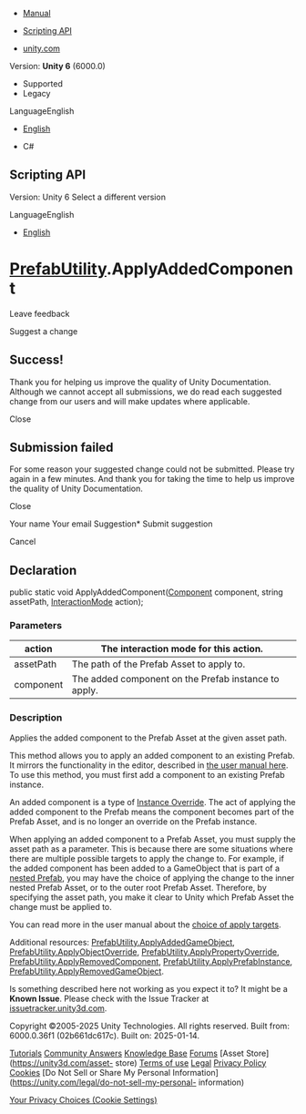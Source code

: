 [ ]()

  * [Manual](../Manual/index.html)
  * [Scripting API](../ScriptReference/index.html)

  * [unity.com](https://unity.com/)

Version: **Unity 6** (6000.0)

  * Supported
  * Legacy

LanguageEnglish

  * [English]()

  * C#

[ ](https://docs.unity3d.com)

## Scripting API

Version: Unity 6 Select a different version

LanguageEnglish

  * [English]()

#  [PrefabUtility](PrefabUtility.html).ApplyAddedComponent

Leave feedback

Suggest a change

## Success!

Thank you for helping us improve the quality of Unity Documentation. Although
we cannot accept all submissions, we do read each suggested change from our
users and will make updates where applicable.

Close

## Submission failed

For some reason your suggested change could not be submitted. Please <a>try
again</a> in a few minutes. And thank you for taking the time to help us
improve the quality of Unity Documentation.

Close

Your name Your email Suggestion* Submit suggestion

Cancel

[ ]()

## Declaration

public static void ApplyAddedComponent([Component](Component.html) component,
string assetPath, [InteractionMode](InteractionMode.html) action);

### Parameters

action | The interaction mode for this action.  
---|---  
assetPath | The path of the Prefab Asset to apply to.  
component | The added component on the Prefab instance to apply.  
  
### Description

Applies the added component to the Prefab Asset at the given asset path.

This method allows you to apply an added component to an existing Prefab. It
mirrors the functionality in the editor, described in [the user manual
here](../Manual/PrefabOverridesMultiLevel.html). To use this method, you must
first add a component to an existing Prefab instance.  
  
An added component is a type of [Instance
Override](../Manual/PrefabInstanceOverrides.html). The act of applying the
added component to the Prefab means the component becomes part of the Prefab
Asset, and is no longer an override on the Prefab instance.  
  
When applying an added component to a Prefab Asset, you must supply the asset
path as a parameter. This is because there are some situations where there are
multiple possible targets to apply the change to. For example, if the added
component has been added to a GameObject that is part of a [nested
Prefab](../Manual/NestedPrefabs.html), you may have the choice of applying the
change to the inner nested Prefab Asset, or to the outer root Prefab Asset.
Therefore, by specifying the asset path, you make it clear to Unity which
Prefab Asset the change must be applied to.  
  
You can read more in the user manual about the [choice of apply
targets](../Manual/PrefabOverridesMultiLevel.html).  
  
Additional resources:
[PrefabUtility.ApplyAddedGameObject](PrefabUtility.ApplyAddedGameObject.html),
[PrefabUtility.ApplyObjectOverride](PrefabUtility.ApplyObjectOverride.html),
[PrefabUtility.ApplyPropertyOverride](PrefabUtility.ApplyPropertyOverride.html),
[PrefabUtility.ApplyRemovedComponent](PrefabUtility.ApplyRemovedComponent.html),
[PrefabUtility.ApplyPrefabInstance](PrefabUtility.ApplyPrefabInstance.html),
[PrefabUtility.ApplyRemovedGameObject](PrefabUtility.ApplyRemovedGameObject.html).

Is something described here not working as you expect it to? It might be a
**Known Issue**. Please check with the Issue Tracker at
[issuetracker.unity3d.com](https://issuetracker.unity3d.com).

Copyright ©2005-2025 Unity Technologies. All rights reserved. Built from:
6000.0.36f1 (02b661dc617c). Built on: 2025-01-14.

[Tutorials](https://unity3d.com/learn) [Community
Answers](https://answers.unity3d.com) [Knowledge
Base](https://support.unity3d.com/hc/en-us)
[Forums](https://forum.unity3d.com) [Asset Store](https://unity3d.com/asset-
store) [Terms of use](https://docs.unity3d.com/Manual/TermsOfUse.html)
[Legal](https://unity.com/legal) [Privacy
Policy](https://unity.com/legal/privacy-policy)
[Cookies](https://unity.com/legal/cookie-policy) [Do Not Sell or Share My
Personal Information](https://unity.com/legal/do-not-sell-my-personal-
information)

[Your Privacy Choices (Cookie Settings)](javascript:void\(0\);)

